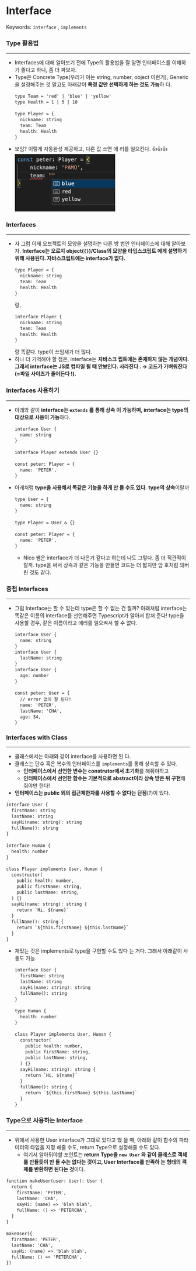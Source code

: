 # Interface

Keywords: `interface` , `implements`

### Type 활용법

---

- Interfaces에 대해 알아보기 전에 Type의 활용법을
  잘 알면 인터페이스를 이해하기 좋다고 하니, 좀 더
  파보자.
- Type은 Concrete Type(우리가 아는 string, number,
  object 이런거), Generic을 설정해주는 것 말고도
  아래같이 **특정 값만 선택하게 하는 것도 가능**하
  다.
  ```tsx
  type Team = 'red' | 'blue' | 'yellow'
  type Health = 1 | 5 | 10

  type Player = {
    nickname: string
    team: Team
    health: Health
  }
  ```
- 보임? 이렇게 자동완성 제공하고, 다른 값 쓰면 에
  러를 일으킨다. 👍👍👍 <br>
    <img src="../img/interface_1.png" width = "275px">


### Interfaces

---

- 자 그럼 이제 오브젝트의 모양을 설명하는 다른 방
  법인 인터페이스에 대해 알아보자. **Interface는
  오로지 object(`{}`)/Class의 모양을 타입스크립트
  에게 설명하기 위해 사용된다. 자바스크립트에는
  interface가 없다.**
  ```tsx
  type Player = {
    nickname: string
    team: Team
    health: Health
  }
  ```
  랑,
  ```tsx
  interface Player {
    nickname: string
    team: Team
    health: Health
  }
  ```
  랑 똑같다. type이 쓰임새가 더 많다.
- 하나 더 기억해야 할 점은, interface는 **자바스크
  립트에는 존재하지 않는 개념이다. 그래서
  interface는 JS로 컴파일 될 때 안보인다. 사라진다
  . → 코드가 가벼워진다(=파일 사이즈가 줄어든다
  !).**

### Interfaces 사용하기

---

- 아래와 같이 **interface는 `extends` 를 통해 상속
  이 가능하며, interface는 type의 대상으로 사용이
  가능**하다.
  ```tsx
  interface User {
    name: string
  }

  interface Player extends User {}

  const peter: Player = {
    name: 'PETER',
  }
  ```
- 아래처럼 **type을 사용해서 똑같은 기능을 하게 만
  들 수도 있다.** **type의 상속**이랄까
  ```tsx
  type User = {
    name: string
  }

  type Player = User & {}

  const peter: Player = {
    name: 'PETER',
  }
  ```
  - Nico 쌤은 interface가 더 나은거 같다고 하는데
    나도 그렇다. 좀 더 직관적이랄까. type을 써서
    상속과 같은 기능을 만들면 코드는 더 짧지만 암
    호처럼 돼버린 것도 같다.

### 중첩 Interfaces

---

- 그럼 Interface는 할 수 있는데 type은 할 수 없는
  건 뭘까? 아래처럼 interface는 똑같은 이름의
  interface를 선언해주면 Typescript가 알아서 합쳐
  준다! type을 사용할 경우, 같은 이름이라고 에러를
  일으켜서 할 수 없다.
  ```tsx
  interface User {
    name: string
  }
  interface User {
    lastName: string
  }
  interface User {
    age: number
  }

  const peter: User = {
    // error 없이 잘 된다!
    name: 'PETER',
    lastName: 'CHA',
    age: 34,
  }
  ```

### Interfaces with Class

---

- 클래스에서는 아래와 같이 interface를 사용하면 된
  다.
- 클래스는 단수 혹은 복수의 인터페이스를
  `implements`를 통해 상속할 수 있다.
  - **인터페이스에서 선언한 변수는 construtor에서
    초기화**를 해줘야하고
  - **인터페이스에서 선언한 함수는 기본적으로
    abstract이라 상속 받은 뒤 구현**해줘야만 한다!
- **인터페이스는 public 외의 접근제한자를 사용할
  수 없다는 단점**(?)이 있다.

```tsx
interface User {
  firstName: string
  lastName: string
  sayHi(name: string): string
  fullName(): string
}

interface Human {
  health: number
}

class Player implements User, Human {
  constructor(
    public health: number,
    public firstName: string,
    public lastName: string,
  ) {}
  sayHi(name: string): string {
    return `Hi, ${name}`
  }
  fullName(): string {
    return `${this.firstName} ${this.lastName}`
  }
}
```

- 재밌는 것은 implements로 type을 구현할 수도 있다
  는 거다. 그래서 아래같이 사용도 가능.
  ```tsx
  interface User {
    firstName: string
    lastName: string
    sayHi(name: string): string
    fullName(): string
  }

  type Human {
    health: number
  }

  class Player implements User, Human {
    constructor(
      public health: number,
      public firstName: string,
      public lastName: string,
    ) {}
    sayHi(name: string): string {
      return `Hi, ${name}`
    }
    fullName(): string {
      return `${this.firstName} ${this.lastName}`
    }
  }
  ```

### Type으로 사용하는 Interface

---

- 위에서 사용한 User interface가 그대로 있다고 했
  을 때, 아래와 같이 함수의 파라미터의 타입을 지정
  해줄 수도, return Type으로 설정해줄 수도 있다.
  - 여기서 알아둬야할 포인트는 **return Type을
    `new User` 와 같이 클래스로 객체를 만들듯이 만
    들 수는 없다는 것이고, User Interface를 만족하
    는 형태의 객체를 반환하면 된다는 것**이다.

```tsx
function makeUser(user: User): User {
  return {
    firstName: 'PETER',
    lastName: 'CHA',
    sayHi: (name) => 'blah blah',
    fullName: () => 'PETERCHA',
  }
}

makeUser({
  firstName: 'PETER',
  lastName: 'CHA',
  sayHi: (name) => 'blah blah',
  fullName: () => 'PETERCHA',
})
```
